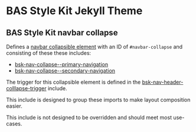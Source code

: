 # BAS Style Kit Jekyll Theme

## BAS Style Kit navbar collapse

Defines a [navbar collapsible element](https://style-kit.web.bas.ac.uk/components/navbar/#hidden-items) with an ID of
`#navbar-collapse` and consisting of these these includes:

* [bsk-nav-collapse--primary-navigation](/docs/include/bsk-nav-collapse--primary-navigation.md)
* [bsk-nav-collapse--secondary-navigation](/docs/include/bsk-nav-collapse--secondary-navigation.md)

The trigger for this collapsible element is defined in the 
[bsk-nav-header-colllapse-trigger](/docs/include/bsk-nav-header-colllapse-trigger.md) include.

This include is designed to group these imports to make layout composition easier.

This include is not designed to be overridden and should meet most use-cases.
